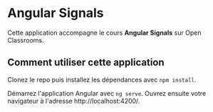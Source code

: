 # Angular Signals
Cette application accompagne le cours __Angular Signals__ sur Open Classrooms.
## Comment utiliser cette application
Clonez le repo puis installez les dépendances avec `npm install`.

Démarrez l'application Angular avec `ng serve`.
Ouvrez ensuite votre navigateur à l'adresse http://localhost:4200/.
